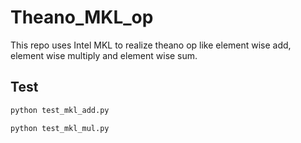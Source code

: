 # Theano_MKL_op

This repo uses Intel MKL to realize theano op like element wise add, element wise multiply and element wise sum.

## Test

```bash
python test_mkl_add.py

python test_mkl_mul.py
```

